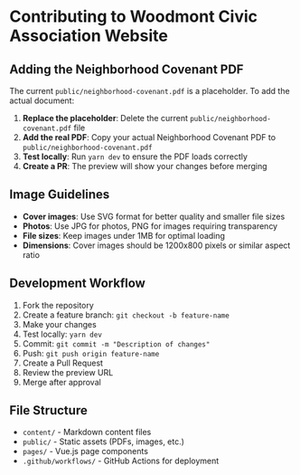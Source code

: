 # Contributing to Woodmont Civic Association Website

## Adding the Neighborhood Covenant PDF

The current `public/neighborhood-covenant.pdf` is a placeholder. To add the actual document:

1. **Replace the placeholder**: Delete the current `public/neighborhood-covenant.pdf` file
2. **Add the real PDF**: Copy your actual Neighborhood Covenant PDF to `public/neighborhood-covenant.pdf`
3. **Test locally**: Run `yarn dev` to ensure the PDF loads correctly
4. **Create a PR**: The preview will show your changes before merging

## Image Guidelines

- **Cover images**: Use SVG format for better quality and smaller file sizes
- **Photos**: Use JPG for photos, PNG for images requiring transparency
- **File sizes**: Keep images under 1MB for optimal loading
- **Dimensions**: Cover images should be 1200x800 pixels or similar aspect ratio

## Development Workflow

1. Fork the repository
2. Create a feature branch: `git checkout -b feature-name`
3. Make your changes
4. Test locally: `yarn dev`
5. Commit: `git commit -m "Description of changes"`
6. Push: `git push origin feature-name`
7. Create a Pull Request
8. Review the preview URL
9. Merge after approval

## File Structure

- `content/` - Markdown content files
- `public/` - Static assets (PDFs, images, etc.)
- `pages/` - Vue.js page components
- `.github/workflows/` - GitHub Actions for deployment
